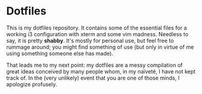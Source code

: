 # Dotfiles #

This is my dotfiles repository. It contains some of the essential files for a working i3 configuration with xterm and some vim madness. Needless to say, it is pretty **shabby**. It's mostly for personal use, but feel free
to rummage around; you might find something of use (but only in virtue of me using something someone else has made). 

That leads me to my next point: my dotfiles are a messy compilation of great ideas conceived by many people whom, in my naïveté, I have not kept track of. In the (very unlikely) event that you are one of those minds, I 
apologize profusely.
